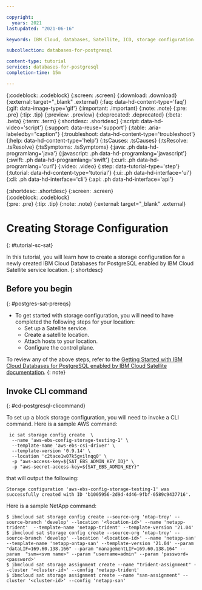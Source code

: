 ```yaml
---

copyright:
  years: 2021
lastupdated: "2021-06-16"

keywords: IBM Cloud, databases, Satellite, ICD, storage configuration

subcollection: databases-for-postgresql

content-type: tutorial
services: databases-for-postgresql
completion-time: 15m

---
```


{:codeblock: .codeblock}
{:screen: .screen}
{:download: .download}
{:external: target="_blank" .external}
{:faq: data-hd-content-type='faq'}
{:gif: data-image-type='gif'}
{:important: .important}
{:note: .note}
{:pre: .pre}
{:tip: .tip}
{:preview: .preview}
{:deprecated: .deprecated}
{:beta: .beta}
{:term: .term}
{:shortdesc: .shortdesc}
{:script: data-hd-video='script'}
{:support: data-reuse='support'}
{:table: .aria-labeledby="caption"}
{:troubleshoot: data-hd-content-type='troubleshoot'}
{:help: data-hd-content-type='help'}
{:tsCauses: .tsCauses}
{:tsResolve: .tsResolve}
{:tsSymptoms: .tsSymptoms}
{:java: .ph data-hd-programlang='java'}
{:javascript: .ph data-hd-programlang='javascript'}
{:swift: .ph data-hd-programlang='swift'}
{:curl: .ph data-hd-programlang='curl'}
{:video: .video}
{:step: data-tutorial-type='step'}
{:tutorial: data-hd-content-type='tutorial'}
{:ui: .ph data-hd-interface='ui'}
{:cli: .ph data-hd-interface='cli'}
{:api: .ph data-hd-interface='api'}

{:shortdesc: .shortdesc}
{:screen: .screen}  
{:codeblock: .codeblock}  
{:pre: .pre}
{:tip: .tip}
{:note: .note}
{:external: target="_blank" .external}
<!-- {:step: data-tutorial-type='step'} <!-- Apply to steps for automatic numbering -->

<!-- The title of your tutorial should be in active voice and and start with a verb. If you include product names, makes sure to use the non-trademarked short version conref. -->
<!-- Make sure each H1/H2/H3/etc. heading is _unique_ to your tutorial by adding a short but human-readable identifier. For example, instead of just "#overview", use "#cd-kube-overview" -->

# Creating Storage Configuration
{: #tutorial-sc-sat}
<!-- {: toc-content-type="tutorial"} <!-- Always use this value -->
<!-- {: toc-completion-time="10m"} <!-- Use same value from completion-time metadata above-->

<!-- The short description should be a single, concise paragraph that contains one or two sentences and no more than 50 words. Briefly mention what the user's learning goal is and include the following SEO keywords in the title short description: IBM Cloud, ServiceName, tutorial.--> 

In this tutorial, you will learn how to create a storage configuration for a newly created IBM Cloud Databases for PostgreSQL enabled by IBM Cloud Satellite service location.
{: shortdesc}

<!-- It's recommended to include an architectural diagram that shows how the services that are used in this tutorial interact. SVG is the recommended format. If you include a diagram, include a brief text-based description of the workflow shown in the diagram, using active voice to describe the workflow. This makes the content more searchable and improves accessibility. -->

<!--![Architectural diagram](images/image.svg)
{: figure caption="Figure 1. A diagram that shows the architecture for my tutorial."}

<!--The pipeline that you create has the following architecture:
1. Workflow step 1
1. Workflow step 2
1. Workflow step 3
1. Workflow step 4-->

## Before you begin
{: #postgres-sat-prereqs}

<!-- List any access, setup, or knowledge that the user must have before they start the tutorial. Be sure to link to any related documentation or resources to help the user complete these prerequisites.-->

<!-- Note: Currently no format for checkboxes. Let's check with design if required for first pass -->

* To get started with storage configuration, you will need to have completed the following steps for your location: 
  * Set up a Satellite service.
  * Create a satellite location. 
  * Attach hosts to your location.
  * Configure the control plane.

To review any of the above steps, refer to the [Getting Started with IBM Cloud Databases for PostgreSQL enabled by IBM Cloud Satellite documentation](https://test.cloud.ibm.com/docs/databases-for-postgresql?topic=databases-for-postgresql-getting-started).
{: note}

<!-- For each step in your tutorial, add an H2 section. The title should be task-oriented and descriptive. If you find your tutorial going over 9 steps, consider whether your substeps can be grouped differently or whether your tutorial should be a multi-part series. -->

## Invoke CLI command
{: #cd-postgresql-clicommand}

<!-- Introduce each major step with a description of what it will accomplish. If there are sequential substeps, use an ordered list for each substep. Don't include the step number. -->

To set up a block storage configuration, you will need to invoke a CLI command.
Here is a sample AWS command:

```
 ic sat storage config create  \
  --name 'aws-ebs-config-storage-testing-1' \
  --template-name 'aws-ebs-csi-driver' \
  --template-version '0.9.14' \
  --location 'c2tace1w07k5gvilnqq0' \
  -p "aws-access-key=${SAT_EBS_ADMIN_KEY_ID}" \
  -p "aws-secret-access-key=${SAT_EBS_ADMIN_KEY}"
  ```
that will output the following:

```
Storage configuration 'aws-ebs-config-storage-testing-1' was successfully created with ID 'b1005956-2d9d-4d46-9fbf-0589c9437716'.
```

Here is a sample NetApp command:

```
$ ibmcloud sat storage config create --source-org 'ntap-troy' --source-branch 'develop' --location '<location-id>' --name 'netapp-trident'  --template-name 'netapp-trident' --template-version '21.04'
$ ibmcloud sat storage config create --source-org 'ntap-troy' --source-branch 'develop' --location '<location-id>' --name 'netapp-san'  --template-name 'netapp-ontap-san' --template-version '21.04' --param "dataLIF=169.60.138.166" --param "managementLIF=169.60.138.164" --param  "svm=<svm name>" --param "username=admin" --param 'password=<password>'
$ ibmcloud sat storage assignment create --name "trident-assignment" --cluster '<cluster-id>' --config 'netapp-trident'
$ ibmcloud sat storage assignment create --name "san-assignment" --cluster '<cluster-id>' --config 'netapp-san'
```
